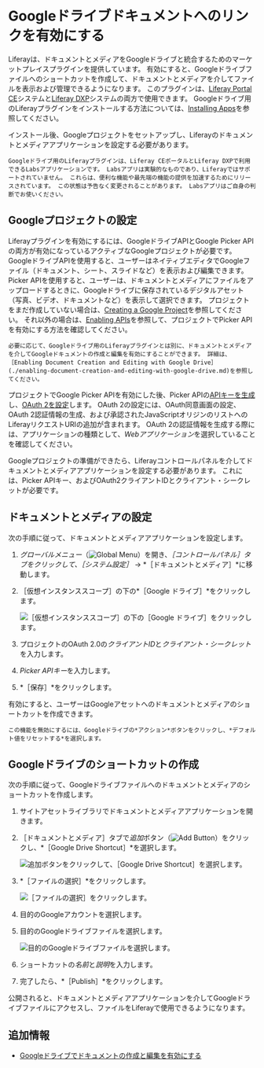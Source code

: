 # Googleドライブドキュメントへのリンクを有効にする

Liferayは、ドキュメントとメディアをGoogleドライブと統合するためのマーケットプレイスプラグインを提供しています。 有効にすると、Googleドライブファイルへのショートカットを作成して、ドキュメントとメディアを介してファイルを表示および管理できるようになります。 このプラグインは、[Liferay Portal CE](https://web.liferay.com/marketplace/-/mp/application/105847499)システムと[Liferay DXP](https://web.liferay.com/marketplace/-/mp/application/98011653)システムの両方で使用できます。 Googleドライブ用のLiferayプラグインをインストールする方法については、[Installing Apps](../../../../system-administration/installing-and-managing-apps/installing-apps/installing-apps.md)を参照してください。

インストール後、Googleプロジェクトをセットアップし、Liferayのドキュメントとメディアアプリケーションを設定する必要があります。

```{important}
Googleドライブ用のLiferayプラグインは、Liferay CEポータルとLiferay DXPで利用できるLabsアプリケーションです。 Labsアプリは実験的なものであり、Liferayではサポートされていません。 これらは、便利な機能や最先端の機能の提供を加速するためにリリースされています。 この状態は予告なく変更されることがあります。 Labsアプリはご自身の判断でお使いください。
```

## Googleプロジェクトの設定

Liferayプラグインを有効にするには、GoogleドライブAPIとGoogle Picker APIの両方が有効になっているアクティブなGoogleプロジェクトが必要です。 GoogleドライブAPIを使用すると、ユーザーはネイティブエディタでGoogleファイル（ドキュメント、シート、スライドなど）を表示および編集できます。 Picker APIを使用すると、ユーザーは、ドキュメントとメディアにファイルをアップロードするときに、Googleドライブに保存されているデジタルアセット（写真、ビデオ、ドキュメントなど）を表示して選択できます。 プロジェクトをまだ作成していない場合は、[Creating a Google Project](https://support.google.com/googleapi/answer/6251787?hl=en&ref_topic=7014522)を参照してください。 それ以外の場合は、[Enabling APIs](https://support.google.com/googleapi/answer/6158841)を参照して、プロジェクトでPicker APIを有効にする方法を確認してください。

```{note}
必要に応じて、Googleドライブ用のLiferayプラグインとは別に、ドキュメントとメディアを介してGoogleドキュメントの作成と編集を有効にすることができます。 詳細は、［Enabling Document Creation and Editing with Google Drive］(./enabling-document-creation-and-editing-with-google-drive.md)を参照してください。
```

プロジェクトでGoogle Picker APIを有効にした後、Picker APIの[APIキーを生成](https://support.google.com/googleapi/answer/6158862)し、[OAuth 2を設定](https://support.google.com/cloud/answer/6158849)します。 OAuth 2の設定には、OAuth同意画面の設定、OAuth 2認証情報の生成、および承認されたJavaScriptオリジンのリストへのLiferayリクエストURIの追加が含まれます。 OAuth 2の認証情報を生成する際には、アプリケーションの種類として、*Webアプリケーション*を選択していることを確認してください。

Googleプロジェクトの準備ができたら、Liferayコントロールパネルを介してドキュメントとメディアアプリケーションを設定する必要があります。 これには、Picker APIキー、およびOAuth2クライアントIDとクライアント・シークレットが必要です。

## ドキュメントとメディアの設定

次の手順に従って、ドキュメントとメディアアプリケーションを設定します。

1. *グローバルメニュー*（![Global Menu](../../../../images/icon-applications-menu.png)）を開き、*［コントロールパネル］*タブをクリックして、*［システム設定］* &rarr; *［ドキュメントとメディア］*に移動します。

1. ［仮想インスタンススコープ］の下の*［Google ドライブ］*をクリックします。

    ![［仮想インスタンススコープ］の下の［Google ドライブ］をクリックします。](./enabling-links-to-google-drive-documents/images/01.png)

1. プロジェクトのOAuth 2.0の*クライアントID*と*クライアント・シークレット*を入力します。

1. *Picker APIキー*を入力します。

1. *［保存］*をクリックします。

有効にすると、ユーザーはGoogleアセットへのドキュメントとメディアのショートカットを作成できます。

```{note}
この機能を無効にするには、Googleドライブの*アクション*ボタンをクリックし、*デフォルト値をリセットする*を選択します。
```

## Googleドライブのショートカットの作成

次の手順に従って、Googleドライブファイルへのドキュメントとメディアのショートカットを作成します。

1. サイトアセットライブラリでドキュメントとメディアアプリケーションを開きます。

1. ［ドキュメントとメディア］タブで*追加*ボタン（![Add Button](../../../../images/icon-add.png)）をクリックし、*［Google Drive Shortcut］*を選択します。

   ![追加ボタンをクリックして、［Google Drive Shortcut］を選択します。](./enabling-links-to-google-drive-documents/images/02.png)

1. *［ファイルの選択］*をクリックします。

   ![［ファイルの選択］をクリックします。](./enabling-links-to-google-drive-documents/images/03.png)

1. 目的のGoogleアカウントを選択します。

1. 目的のGoogleドライブファイルを選択します。

   ![目的のGoogleドライブファイルを選択します。](./enabling-links-to-google-drive-documents/images/04.png)

1. ショートカットの*名前*と*説明*を入力します。

1. 完了したら、*［Publish］*をクリックします。

公開されると、ドキュメントとメディアアプリケーションを介してGoogleドライブファイルにアクセスし、ファイルをLiferayで使用できるようになります。

## 追加情報

* [Googleドライブでドキュメントの作成と編集を有効にする](./enabling-document-creation-and-editing-with-google-drive.md)
